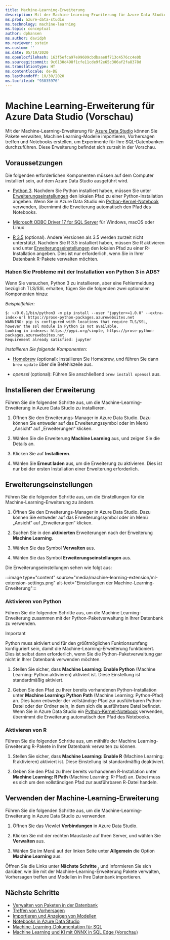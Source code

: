 ```yaml
---
title: Machine-Learning-Erweiterung
description: Mit der Machine-Learning-Erweiterung für Azure Data Studio können Sie Pakete verwalten, Machine Learning-Modelle importieren, Vorhersagen treffen und Notebooks erstellen, um Experimente für Ihre SQL-Datenbanken durchzuführen.
ms.prod: azure-data-studio
ms.technology: machine-learning
ms.topic: conceptual
author: dphansen
ms.author: davidph
ms.reviewer: sstein
ms.custom: ''
ms.date: 05/19/2020
ms.openlocfilehash: 163f5efca97e99609cbdbaae8f713c4576cc4e0b
ms.sourcegitcommit: 9c6130d498f1cfe11cde9f2e65c306af2fa8378d
ms.translationtype: HT
ms.contentlocale: de-DE
ms.lasthandoff: 10/30/2020
ms.locfileid: "93035976"
---
```

# <a name="machine-learning-extension-for-azure-data-studio-preview"></a>Machine Learning-Erweiterung für Azure Data Studio (Vorschau)

Mit der Machine-Learning-Erweiterung für [Azure Data Studio](../what-is-azure-data-studio.md) können Sie Pakete verwalten, Machine Learning-Modelle importieren, Vorhersagen treffen und Notebooks erstellen, um Experimente für Ihre SQL-Datenbanken durchzuführen. Diese Erweiterung befindet sich zurzeit in der Vorschau.

## <a name="prerequisites"></a>Voraussetzungen

Die folgenden erforderlichen Komponenten müssen auf dem Computer installiert sein, auf dem Azure Data Studio ausgeführt wird.

- [Python 3](https://www.python.org/downloads/). Nachdem Sie Python installiert haben, müssen Sie unter [Erweiterungseinstellungen](#settings) den lokalen Pfad zu einer Python-Installation angeben. Wenn Sie in Azure Data Studio ein [Python-Kernel-Notebook](../notebooks/notebooks-python-kernel.md) verwenden, übernimmt die Erweiterung automatisch den Pfad des Notebooks.

- [Microsoft ODBC Driver 17 for SQL Server](../../connect/odbc/download-odbc-driver-for-sql-server.md) für Windows, macOS oder Linux

- [R 3.5](https://www.r-project.org/) (optional). Andere Versionen als 3.5 werden zurzeit nicht unterstützt. Nachdem Sie R 3.5 installiert haben, müssen Sie R aktivieren und unter [Erweiterungseinstellungen](#settings) den lokalen Pfad zu einer R-Installation angeben. Dies ist nur erforderlich, wenn Sie in Ihrer Datenbank R-Pakete verwalten möchten.

### <a name="trouble-installing-python-3-from-within-ads"></a>Haben Sie Probleme mit der Installation von Python 3 in ADS?

Wenn Sie versuchen, Python 3 zu installieren, aber eine Fehlermeldung bezüglich TLS/SSL erhalten, fügen Sie die folgenden zwei optionalen Komponenten hinzu:

_Beispielfehler:_
```
$: ~/0.0.1/bin/python3 -m pip install --user "jupyter>=1.0.0" --extra-index-url https://prose-python-packages.azurewebsites.net
WARNING: pip is configured with locations that require TLS/SSL, however the ssl module in Python is not available.
Looking in indexes: https://pypi.org/simple, https://prose-python-packages.azurewebsites.net
Requirement already satisfied: jupyter
```

_Installieren Sie folgende Komponenten:_

- [Homebrew](https://brew.sh) (optional): Installieren Sie Homebrew, und führen Sie dann `brew update` über die Befehlszeile aus.

- *openssl* (optional): Führen Sie anschließend `brew install openssl` aus.

## <a name="install-the-extension"></a>Installieren der Erweiterung

Führen Sie die folgenden Schritte aus, um die Machine-Learning-Erweiterung in Azure Data Studio zu installieren.

1. Öffnen Sie den Erweiterungs-Manager in Azure Data Studio. Dazu können Sie entweder auf das Erweiterungssymbol oder im Menü „Ansicht“ auf „Erweiterungen“ klicken.

1. Wählen Sie die Erweiterung **Machine Learning** aus, und zeigen Sie die Details an.

1. Klicken Sie auf **Installieren**.

1. Wählen Sie **Erneut laden** aus, um die Erweiterung zu aktivieren. Dies ist nur bei der ersten Installation einer Erweiterung erforderlich.

<a name="settings"></a>

## <a name="extension-settings"></a>Erweiterungseinstellungen

Führen Sie die folgenden Schritte aus, um die Einstellungen für die Machine-Learning-Erweiterung zu ändern.

1. Öffnen Sie den Erweiterungs-Manager in Azure Data Studio. Dazu können Sie entweder auf das Erweiterungssymbol oder im Menü „Ansicht“ auf „Erweiterungen“ klicken.

1. Suchen Sie in den **aktivierten** Erweiterungen nach der Erweiterung **Machine Learning**.

1. Wählen Sie das Symbol **Verwalten** aus.

1. Wählen Sie das Symbol **Erweiterungseinstellungen** aus.

Die Erweiterungseinstellungen sehen wie folgt aus:

:::image type="content" source="media/machine-learning-extension/ml-extension-settings.png" alt-text="Einstellungen der Machine-Learning-Erweiterung":::

### <a name="enable-python"></a>Aktivieren von Python

Führen Sie die folgenden Schritte aus, um die Machine Learning-Erweiterung zusammen mit der Python-Paketverwaltung in Ihrer Datenbank zu verwenden.

> [!IMPORTANT]
> Python muss aktiviert und für den größtmöglichen Funktionsumfang konfiguriert sein, damit die Machine-Learning-Erweiterung funktioniert. Dies ist selbst dann erforderlich, wenn Sie die Python-Paketverwaltung gar nicht in Ihrer Datenbank verwenden möchten.

1. Stellen Sie sicher, dass **Machine Learning: Enable Python** (Machine Learning: Python aktivieren) aktiviert ist. Diese Einstellung ist standardmäßig aktiviert.

1. Geben Sie den Pfad zu Ihrer bereits vorhandenen Python-Installation unter **Machine Learning: Python Path** (Machine Learning: Python-Pfad) an. Dies kann entweder der vollständige Pfad zur ausführbaren Python-Datei oder der Ordner sein, in dem sich die ausführbare Datei befindet. Wenn Sie in Azure Data Studio ein [Python-Kernel-Notebook](../notebooks/notebooks-python-kernel.md) verwenden, übernimmt die Erweiterung automatisch den Pfad des Notebooks.

### <a name="enable-r"></a>Aktivieren von R

Führen Sie die folgenden Schritte aus, um mithilfe der Machine Learning-Erweiterung R-Pakete in Ihrer Datenbank verwalten zu können.

1. Stellen Sie sicher, dass **Machine Learning: Enable R** (Machine Learning: R aktivieren) aktiviert ist. Diese Einstellung ist standardmäßig deaktiviert.

1. Geben Sie den Pfad zu Ihrer bereits vorhandenen R-Installation unter **Machine Learning: R Path** (Machine Learning: R-Pfad) an. Dabei muss es sich um den vollständigen Pfad zur ausführbaren R-Datei handeln. 

## <a name="use-the-machine-learning-extension"></a>Verwenden der Machine-Learning-Erweiterung

Führen Sie die folgenden Schritte aus, um die Machine-Learning-Erweiterung in Azure Data Studio zu verwenden.

1. Öffnen Sie das Viewlet **Verbindungen** in Azure Data Studio.

1. Klicken Sie mit der rechten Maustaste auf Ihren Server, und wählen Sie **Verwalten** aus.

1. Wählen Sie im Menü auf der linken Seite unter **Allgemein** die Option **Machine Learning** aus.

Öffnen Sie die Links unter **Nächste Schritte** , und informieren Sie sich darüber, wie Sie mit der Machine-Learning-Erweiterung Pakete verwalten, Vorhersagen treffen und Modellen in Ihre Datenbank importieren.

## <a name="next-steps"></a>Nächste Schritte

- [Verwalten von Paketen in der Datenbank](machine-learning-extension-manage-packages.md)
- [Treffen von Vorhersagen](machine-learning-extension-predictions.md)
- [Importieren und Anzeigen von Modellen](machine-learning-extension-import-view-models.md)
- [Notebooks in Azure Data Studio](../notebooks/notebooks-guidance.md)
- [Machine-Learning-Dokumentation für SQL](../../machine-learning/index.yml)
- [Machine Learning und KI mit ONNX in SQL Edge (Vorschau)](/azure/azure-sql-edge/onnx-overview)